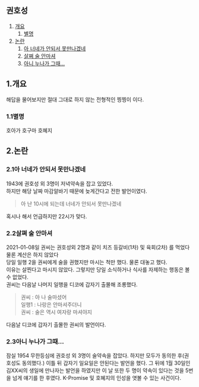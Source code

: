 ## 권호성

1. [개요](#1.개요)
    1. [별명](#11별명)
0. [논란](#2.논란)
    1. [아 너네가 안되서 못만나겠네](#21아-너네가-안되서-못만나겠네)
    0. [살쪄 술 안마셔](#22살쪄-술-안마셔)
    0. [아니 누나가 그때...](#23아니-누나가-그때...)

## 1.개요
해답을 물어보지만 절대 그대로 하지 않는 전형적인 찡찡이 이다.
### 1.1별명
호아가
호구마
호혜지

## 2.논란

### 2.1아 너네가 안되서 못만나겠네
1943에 권호성 외 3명이 저녁약속을 잡고 있었다.   
하지만 해당 날짜 마감알바기 때문에 늦게간다고 전한 발언이였다.

> 아 난 10시에 되는데 너네가 안되서 못만나겠네

혹시나 해서 언급하지만 22시가 맞다.

### 2.2살쪄 술 안마셔
2021-01-08일 권씨는 권호성외 2명과 같이 치즈 등갈비(1차) 및 육회(2차) 를 먹었다 물론 계산은 하지 않았다   
당일 일행 2을 권씨에게 술을 권했지만 마시는 척만 했다. 물론 대놓고 했다.   
이유는 살찐다고 마시지 않았다. 그렇지만 당일 소식하거나 식사를 자제하는 행동은 볼 수 없었다.   
권씨는 다음날 나머지 일행을 디코에 갑자기 출몰해 조롱했다.   


> 권씨  : 아 나 술마셨어   
> 일행1 : 나랑은 안마셔주더니   
> 권씨  : 술은 역시 여자랑 마셔야지

다음날 디코에 갑자기 출몰한 권씨의 발언이다.

### 2.3아니 누나가 그때...
잠실 1954 무한등심에 권호성 외 3명이 술약속을 잡았다.
하지만 모두가 동의한 후(권호성도 동의했다.) 이틀 뒤 갑자기 일요일은 안된다는 발언을 했다.
그 뒤에 1월 30일인 김XX씨의 생일에 만나자는 발언을 하였지만 이 날 또한 두 명이 약속이 있다는 것을 5번을 넘게 얘기를 한 후였다.
K-Promise 및 호혜지의 인성을 엿볼 수 있는 사건이다.